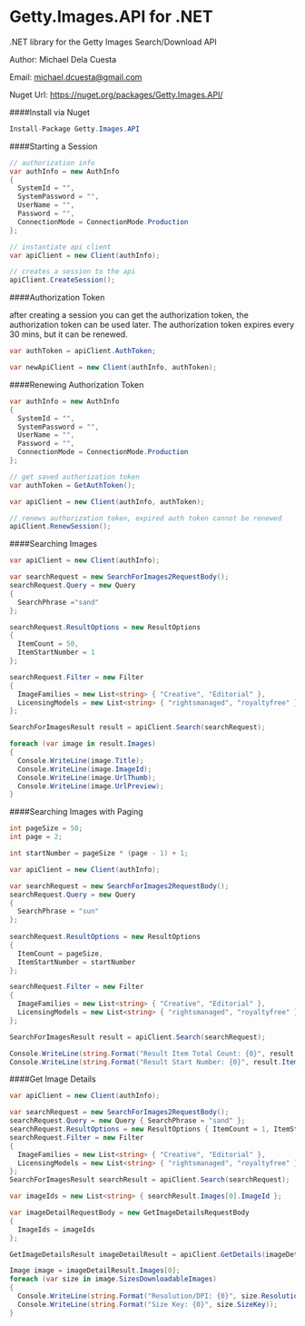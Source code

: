 Getty.Images.API for .NET
=========

.NET library for the Getty Images Search/Download API

Author: Michael Dela Cuesta

Email: michael.dcuesta@gmail.com

Nuget Url: https://nuget.org/packages/Getty.Images.API/

####Install via Nuget

```C#
Install-Package Getty.Images.API
```

####Starting a Session

```C#
// authorization info
var authInfo = new AuthInfo
{
  SystemId = "",
  SystemPassword = "",
  UserName = "",
  Password = "",
  ConnectionMode = ConnectionMode.Production
};

// instantiate api client
var apiClient = new Client(authInfo);

// creates a session to the api
apiClient.CreateSession();
```


####Authorization Token

after creating a session you can get the authorization token, the authorization token can be used later.  The authorization token expires every 30 mins, but it can be renewed.
```C#
var authToken = apiClient.AuthToken;

var newApiClient = new Client(authInfo, authToken);
```

####Renewing Authorization Token
```C#
var authInfo = new AuthInfo
{
  SystemId = "",
  SystemPassword = "",
  UserName = "",
  Password = "",
  ConnectionMode = ConnectionMode.Production
};

// get saved authorization token
var authToken = GetAuthToken(); 

var apiClient = new Client(authInfo, authToken);

// renews authorization token, expired auth token cannot be renewed
apiClient.RenewSession();
```

####Searching Images
```C#
var apiClient = new Client(authInfo);

var searchRequest = new SearchForImages2RequestBody();
searchRequest.Query = new Query 
{ 
  SearchPhrase ="sand" 
};

searchRequest.ResultOptions = new ResultOptions 
{ 
  ItemCount = 50, 
  ItemStartNumber = 1
};

searchRequest.Filter = new Filter
{
  ImageFamilies = new List<string> { "Creative", "Editorial" },
  LicensingModels = new List<string> { "rightsmanaged", "royaltyfree" }
};

SearchForImagesResult result = apiClient.Search(searchRequest);

foreach (var image in result.Images)
{
  Console.WriteLine(image.Title);
  Console.WriteLine(image.ImageId);
  Console.WriteLine(image.UrlThumb);
  Console.WriteLine(image.UrlPreview);  
}
```

####Searching Images with Paging
```C#
int pageSize = 50;
int page = 2;

int startNumber = pageSize * (page - 1) + 1;

var apiClient = new Client(authInfo);

var searchRequest = new SearchForImages2RequestBody();
searchRequest.Query = new Query 
{ 
  SearchPhrase = "sun" 
};
            
searchRequest.ResultOptions = new ResultOptions 
{ 
  ItemCount = pageSize, 
  ItemStartNumber = startNumber 
};

searchRequest.Filter = new Filter
{
  ImageFamilies = new List<string> { "Creative", "Editorial" },
  LicensingModels = new List<string> { "rightsmanaged", "royaltyfree" }
};

SearchForImagesResult result = apiClient.Search(searchRequest);

Console.WriteLine(string.Format("Result Item Total Count: {0}", result.ItemTotalCount));
Console.WriteLine(string.Format("Result Start Number: {0}", result.ItemStartNumber));
```

####Get Image Details
```C#
var apiClient = new Client(authInfo);

var searchRequest = new SearchForImages2RequestBody();
searchRequest.Query = new Query { SearchPhrase = "sand" };
searchRequest.ResultOptions = new ResultOptions { ItemCount = 1, ItemStartNumber = 1 };
searchRequest.Filter = new Filter
{
  ImageFamilies = new List<string> { "Creative", "Editorial" },
  LicensingModels = new List<string> { "rightsmanaged", "royaltyfree" }
};
SearchForImagesResult searchResult = apiClient.Search(searchRequest);

var imageIds = new List<string> { searchResult.Images[0].ImageId };

var imageDetailRequestBody = new GetImageDetailsRequestBody
{
  ImageIds = imageIds
};

GetImageDetailsResult imageDetailResult = apiClient.GetDetails(imageDetailRequestBody);

Image image = imageDetailResult.Images[0];
foreach (var size in image.SizesDownloadableImages)
{
  Console.WriteLine(string.Format("Resolution/DPI: {0}", size.ResolutionDpi));
  Console.WriteLine(string.Format("Size Key: {0}", size.SizeKey));
}
```
